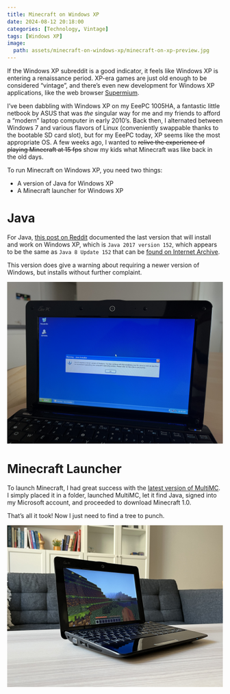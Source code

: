 ```yaml
---
title: Minecraft on Windows XP
date: 2024-08-12 20:18:00
categories: [Technology, Vintage]
tags: [Windows XP]
image:
  path: assets/minecraft-on-windows-xp/minecraft-on-xp-preview.jpg
---
```


If the Windows XP subreddit is a good indicator, it feels like Windows XP is entering a renaissance period. XP-era games are just old enough to be considered “vintage”, and there’s even new development for Windows XP applications, like the web browser [Supermium](https://github.com/win32ss/supermium).

I’ve been dabbling with Windows XP on my EeePC 1005HA, a fantastic little netbook by ASUS that was *the* singular way for me and my friends to afford a “modern” laptop computer in early 2010’s. Back then, I alternated between Windows 7 and various flavors of Linux (conveniently swappable thanks to the bootable SD card slot), but for my EeePC today, XP seems like the most appropriate OS. A few weeks ago, I wanted to ~~relive the experience of playing Minecraft at 15 fps~~ show my kids what Minecraft was like back in the old days.

To run Minecraft on Windows XP, you need two things:

- A version of Java for Windows XP
- A Minecraft launcher for Windows XP

# Java

For Java, [this post on Reddit](https://www.reddit.com/r/windowsxp/comments/t5k3rm/the_true_latest_working_version_of_java_on_xp/) documented the last version that will install and work on Windows XP, which is `Java 2017 version 152`, which appears to be the same as `Java 8 Update 152` that can be [found on Internet Archive](https://archive.org/details/jre-8u152-windows-i586).

This version does give a warning about requiring a newer version of Windows, but installs without further complaint.

![](assets/minecraft-on-windows-xp/java-install-xp.jpeg)

# Minecraft Launcher

To launch Minecraft, I had great success with the [latest version of MultiMC](https://multimc.org/#Download). I simply placed it in a folder, launched MultiMC, let it find Java, signed into my Microsoft account, and proceeded to download Minecraft 1.0.

That’s all it took! Now I just need to find a tree to punch.

![](assets/minecraft-on-windows-xp/minecraft-on-xp.jpeg)
